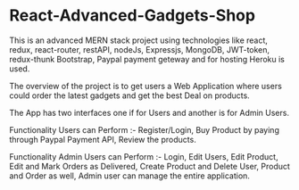 # React-Advanced-Gadgets-Shop

This is an advanced MERN stack project using technologies like react, redux, react-router, restAPI, nodeJs, Expressjs, MongoDB, JWT-token, redux-thunk
Bootstrap, Paypal payment geteway and for hosting Heroku is used.

The overview of the project is to get users a Web Application where users could order the latest gadgets and get the best Deal on products.

The App has two interfaces one if for Users and another is for Admin Users.

Functionality Users can Perform :- Register/Login, Buy Product by paying through Paypal Payment API, Review the products.

Functionality Admin Users can Perform :- Login, Edit Users, Edit Product, Edit and Mark Orders as Delivered,
Create Product and Delete User, Product and Order as well, Admin user can manage the entire application.
